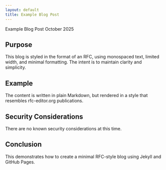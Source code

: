```yaml
---
layout: default
title: Example Blog Post
---
```

Example Blog Post                October 2025
## Purpose
This blog is styled in the format of an RFC, using monospaced text,
limited width, and minimal formatting. The intent is to maintain
clarity and simplicity.
## Example
The content is written in plain Markdown, but rendered in a style
that resembles rfc-editor.org publications.
## Security Considerations
There are no known security considerations at this time.
## Conclusion
This demonstrates how to create a minimal RFC-style blog using
Jekyll and GitHub Pages.
